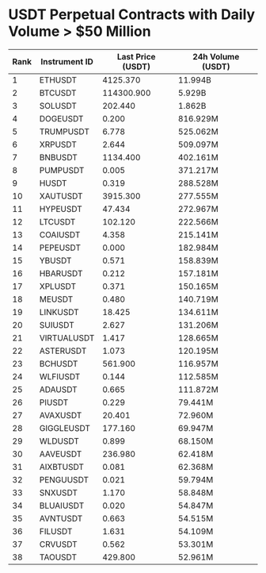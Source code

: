 # USDT Perpetual Contracts with Daily Volume > $50 Million

| Rank | Instrument ID | Last Price (USDT) | 24h Volume (USDT) |
|------|---------------|-------------------|-------------------|
| 1 | ETHUSDT | 4125.370 | 11.994B |
| 2 | BTCUSDT | 114300.900 | 5.929B |
| 3 | SOLUSDT | 202.440 | 1.862B |
| 4 | DOGEUSDT | 0.200 | 816.929M |
| 5 | TRUMPUSDT | 6.778 | 525.062M |
| 6 | XRPUSDT | 2.644 | 509.097M |
| 7 | BNBUSDT | 1134.400 | 402.161M |
| 8 | PUMPUSDT | 0.005 | 371.217M |
| 9 | HUSDT | 0.319 | 288.528M |
| 10 | XAUTUSDT | 3915.300 | 277.555M |
| 11 | HYPEUSDT | 47.434 | 272.967M |
| 12 | LTCUSDT | 102.120 | 222.566M |
| 13 | COAIUSDT | 4.358 | 215.141M |
| 14 | PEPEUSDT | 0.000 | 182.984M |
| 15 | YBUSDT | 0.571 | 158.839M |
| 16 | HBARUSDT | 0.212 | 157.181M |
| 17 | XPLUSDT | 0.371 | 150.165M |
| 18 | MEUSDT | 0.480 | 140.719M |
| 19 | LINKUSDT | 18.425 | 134.611M |
| 20 | SUIUSDT | 2.627 | 131.206M |
| 21 | VIRTUALUSDT | 1.417 | 128.665M |
| 22 | ASTERUSDT | 1.073 | 120.195M |
| 23 | BCHUSDT | 561.900 | 116.957M |
| 24 | WLFIUSDT | 0.144 | 112.585M |
| 25 | ADAUSDT | 0.665 | 111.872M |
| 26 | PIUSDT | 0.229 | 79.441M |
| 27 | AVAXUSDT | 20.401 | 72.960M |
| 28 | GIGGLEUSDT | 177.160 | 69.947M |
| 29 | WLDUSDT | 0.899 | 68.150M |
| 30 | AAVEUSDT | 236.980 | 62.418M |
| 31 | AIXBTUSDT | 0.081 | 62.368M |
| 32 | PENGUUSDT | 0.021 | 59.794M |
| 33 | SNXUSDT | 1.170 | 58.848M |
| 34 | BLUAIUSDT | 0.020 | 54.847M |
| 35 | AVNTUSDT | 0.663 | 54.515M |
| 36 | FILUSDT | 1.631 | 54.109M |
| 37 | CRVUSDT | 0.562 | 53.301M |
| 38 | TAOUSDT | 429.800 | 52.961M |
